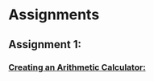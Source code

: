 # Assignments

## Assignment 1:
### <a href="https://github.com/evanwatson98/HCL-Simplilearn/tree/main/Assignments/Calculator1.27"> Creating an Arithmetic Calculator:
